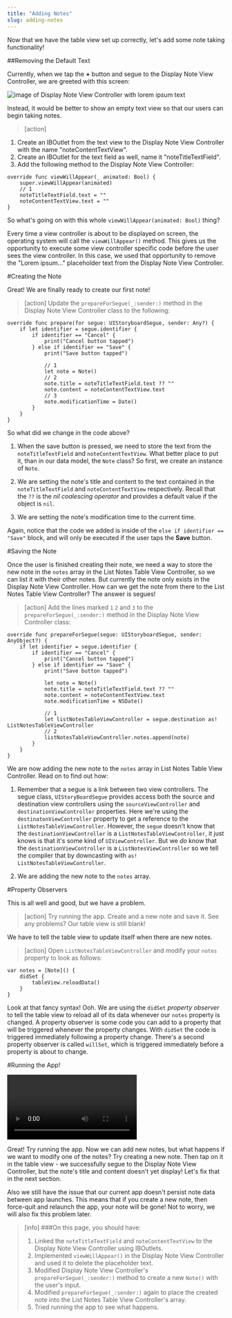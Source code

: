 ```yaml
---
title: "Adding Notes"
slug: adding-notes
---
```


Now that we have the table view set up correctly, let's add some note taking functionality!

##Removing the Default Text

Currently, when we tap the **+** button and segue to the Display Note View Controller, we are greeted with this screen:

![image of Display Note View Controller with lorem ipsum text](./images/lorem.png)

Instead, it would be better to show an empty text view so that our users can begin taking notes.

> [action]
1. Create an IBOutlet from the text view to the Display Note View Controller with the name "noteContentTextView".
2. Create an IBOutlet for the text field as well, name it "noteTitleTextField".
3. Add the following method to the Display Note View Controller:
>
	override func viewWillAppear(_ animated: Bool) {
        super.viewWillAppear(animated)
        // 1
        noteTitleTextField.text = ""
        noteContentTextView.text = ""
    }


So what's going on with this whole `viewWillAppear(animated: Bool)` thing?

Every time a view controller is about to be displayed on screen, the operating system will call the `viewWillAppear()` method. This gives us the opportunity to execute some view controller specific code before the user sees the view controller. In this case, we used that opportunity to remove the "Lorem ipsum..." placeholder text from the Display Note View Controller.

#Creating the Note

Great! We are finally ready to create our first note!

> [action]
Update the `prepareForSegue(_:sender:)` method in the Display Note View Controller class to the following:
>
	override func prepare(for segue: UIStoryboardSegue, sender: Any?) {
        if let identifier = segue.identifier {
            if identifier == "Cancel" {
                print("Cancel button tapped")
            } else if identifier == "Save" {
                print("Save button tapped")
>                
                // 1
                let note = Note()
                // 2
                note.title = noteTitleTextField.text ?? ""
                note.content = noteContentTextView.text
                // 3
                note.modificationTime = Date()
            }
        }
    }

So what did we change in the code above?

1. When the save button is pressed, we need to store the text from the `noteTitleTextField` and `noteContentTextView`. What better place to put it, than in our data model, the `Note` class? So first, we create an instance of `Note`.

2. We are setting the note's title and content to the text contained in the `noteTitleTextField` and `noteContentTextView` respectively. Recall that the `??` is the *nil coalescing operator* and provides a default value if the object is `nil`.

3. We are setting the note's modification time to the current time.

Again, notice that the code we added is inside of the `else if identifier == "Save"` block, and will only be executed if the user taps the **Save** button.

#Saving the Note

Once the user is finished creating their note, we need a way to store the new note in the `notes` array in the List Notes Table View Controller, so we can list it with their other notes. But currently the note only exists in the Display Note View Controller. How can we get the note from there to the List Notes Table View Controller? The answer is segues!

> [action]
Add the lines marked `1` `2` and `3` to the `prepareForSegue(_:sender:)` method in the Display Note View Controller class:
>
	override func prepareForSegue(segue: UIStoryboardSegue, sender: AnyObject?) {
        if let identifier = segue.identifier {
            if identifier == "Cancel" {
                print("Cancel button tapped")
            } else if identifier == "Save" {
                print("Save button tapped")
>                
                let note = Note()
                note.title = noteTitleTextField.text ?? ""
                note.content = noteContentTextView.text
                note.modificationTime = NSDate()
>                
                // 1
                let listNotesTableViewController = segue.destination as! ListNotesTableViewController
                // 2
                listNotesTableViewController.notes.append(note)
            }
        }
    }

We are now adding the new note to the `notes` array in List Notes Table View Controller. Read on to find out how:

1. Remember that a segue is a link between two view controllers. The segue class, `UIStoryBoardSegue` provides access both the source and destination view controllers using the `sourceViewController` and `destinationViewController` properties. Here we're using the `destinatonViewController` property to get a reference to the `ListNotesTableViewController`. However, the `segue` doesn't know that the `destinationViewController` is a `ListNotesTableViewController`, it just knows is that it's some kind of `UIViewController`. But we *do* know that the `destinationViewController` is a `ListNotesViewController` so we tell the compiler that by downcasting with `as! ListNotesTableViewController`.

2. We are adding the new note to the `notes` array.

#Property Observers

This is all well and good, but we have a problem.

> [action]
> Try running the app. Create and a new note and save it. See any problems? Our table view is still blank!

We have to tell the table view to update itself when there are new notes.

> [action]
> Open `ListNotesTableViewController` and modify your `notes` property to look as follows:
>
```
var notes = [Note]() {
	didSet {
   		tableView.reloadData()
   	}
}
```

Look at that fancy syntax!  Ooh. We are using the `didSet` *property observer* to tell the table view to reload all of its data whenever our `notes` property is changed. A property observer is some code you can add to a property that will be triggered whenever the property changes. With `didSet` the code is triggered immediately following a property change. There's a second property observer is called `willSet`, which is triggered immediately before a property is about to change.

#Running the App!

![ms-video](https://s3.amazonaws.com/mgwu-misc/Make+School+Notes/P08-complete.mov)

Great! Try running the app. Now we can add new notes, but what happens if we want to modify one of the notes? Try creating a new note. Then tap on it in the table view - we successfully segue to the Display Note View Controller, but the note's title and content doesn't yet display! Let's fix that in the next section.

Also we still have the issue that our current app doesn't persist note data between app launches. This means that if you create a new note, then force-quit and relaunch the app, your note will be gone! Not to worry, we will also fix this problem later.

>[info]
>###On this page, you should have:
>
>1. Linked the `noteTitleTextField` and `noteContentTextView` to the Display Note View Controller using IBOutlets.
>2. Implemented `viewWillAppear()` in the Display Note View Controller and used it to delete the placeholder text.
>3. Modified Display Note View Controller's `prepareForSegue(_:sender:)` method to create a new `Note()` with the user's input.
>4. Modified `prepareForSegue(_:sender:)` again to place the created note into the List Notes Table View Controller's array.
>5. Tried running the app to see what happens.
